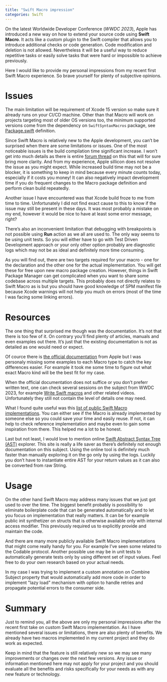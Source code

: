 ```yaml
---
title: "Swift Macro impression"
categories: Swift
---
```


On the latest Worldwide Developer Conference (_WWDC 2023_), Apple has introduced a new way on how to extend your source code using **Swift Macro**. It acts like a custom plugin to the Swift compiler that allows you to introduce additional checks or code generation. Code modification and deletion is not allowed. Nevertheless it will be a useful way to reduce repetitive tasks or easily solve tasks that were hard or impossible to achieve previously.

Here I would like to provide my personal impressions from my recent first Swift Macro experience. So brave yourself for plenty of subjective opinions.

# Issues
The main limitation will be requirement of Xcode 15 version so make sure it already runs on your CI/CD machine. Other than that Macro will work on projects targeting most of older OS versions too, the minimum supported versions come from the dependency on `SwiftSyntaxMacros` package, see [Package.swift](https://github.com/apple/swift-syntax/blob/main/Package.swift) definition.

Since Swift Macro is relatively new to the Apple development, you can’t be surprised when there are some limitations or issues. One of the most noticeable issues is the build compilation time significant increase. I won’t get into much details as there is entire [forum thread](https://forums.swift.org/t/macro-adoption-concerns-around-swiftsyntax/66588) on this that will for sure bring more clarity. And from my experience, Apple sillicon does not resolve the issue as you might expect. While increased build time may not be a blocker, it is something to keep in mind because every minute counts today, especially if it costs you money! It can also negatively impact development time if you do frequent changes to the Macro package definition and perform clean build repeatedly.

Another issue I have encountered was that Xcode build froze to me from time to time. Unfortunately I did not find exact cause to this to know if the issue may still be present in these days. It was most probably a mistake on my end, however it would be nice to have at least some error message, right?

There’s also an inconvenient limitation that debugging with breakpoints is not possible using **Run** action as we all are used to. The only way seems to be using unit tests. So you will either have to go with Test Driven Development approach or your only other option probably are diagnostic logs which may not be as ideal and definitely more time consuming.

As you will find out, there are two targets required for your macro - one for the declaration and the other one for the actual implementation. You will get these for free upon new macro package creation. However, things in Swift Package Manager can get complicated when you want to share some codebase across multiple targets. This probably does not directly relates to Swift Macro as is but you should have good knowledge of SPM manifest file because Xcode warnings will not help you much on errors (most of the time I was facing some linking errors).

# Resources
The one thing that surprised me though was the documentation. It’s not that there is too few of it. On contrary you’ll find plenty of articles, manuals and even examples out there. It’s just that the existing documentation is not as detailed as one would need or expect.

Of cource there is [the official documentation](https://docs.swift.org/swift-book/documentation/the-swift-programming-language/macros/) from Apple but I was personaly missing some examples to each Macro type to catch the key differences easier. For example it took me some time to figure out what exact Macro kind will be the best fit for my case.

When the official documentation does not suffice or you don’t preferr written text, one can check several sessions on the subject from WWDC 2023, for example [Write Swift macros](https://developer.apple.com/videos/play/wwdc2023/10166/) and other related videos. Unfortunately they still not contain the level of details one may need.

What I found quite useful was this [list of public Swift Macro implementations](https://github.com/krzysztofzablocki/Swift-Macros). You can either see if the Macro is already implemented by someone else so you could save your time and easily reuse. If not, it can help to check reference implementation and maybe even to gain some inspiration from there. This helped me a lot to be honest.

Last but not least, I would love to mention online [Swift Abstract Syntax Tree (AST)](https://swift-ast-explorer.com/) explorer. This site is really a life saver as there’s definitely not enough documentation on this subject. Using the online tool is definitely much faster than manually exploring it on the go only by using the logs. Luckily you don’t have to instantiate entire AST for your return values as it can also be converted from raw String.

# Usage
On the other hand Swift Macro may address many issues that we just got used to over the time. The biggest benefit probably is possibility to eliminate boilerplate code that can be generated automatically and to let you focus on implementation that really matters. It can be for example public init synthetizer on structs that is otherwise available only with internal access modifier. This previously required us to explicitly provide and maintain the code.

And there are many more publicly available Swift Macro implementations that might come really handy for you. For example I’ve seen some related to the Codable protocol. Another possible use may be in unit tests to automatically generate tests only by using different set of input values. Feel free to do your own research based on your actual needs.

In my case I was trying to implement a custom annotation on Combine Subject property that would automatically add more code in order to implement "lazy load" mechanism with option to handle retries and propagate potential errors to the consumer side.

# Summary
Just to remind you, all the above are only my personal impressions after the recent first take on custom Swift Macro implementation. As I have mentioned several issues or limitations, there are also plenty of benefits. We already have two macros implemented in my current project and they do work as expected.

Keep in mind that the feature is still relatively new so we may see many improvements or changes over the next few versions. Any issue or information mentioned here may not apply for your project and you should evaluate all the benefits and risks specifically for your needs as with any new feature or technology.